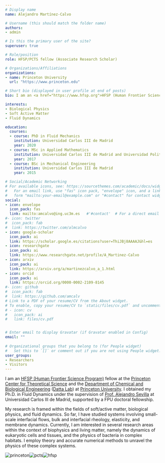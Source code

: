 ```yaml
---
# Display name
name: Alejandro Martínez-Calvo

# Username (this should match the folder name)
authors:
- admin

# Is this the primary user of the site?
superuser: true

# Role/position
role: HFSP/PCTS fellow (Associate Research Scholar)

# Organizations/Affiliations
organizations:
- name: Princeton University
  url: "https://www.princeton.edu"

# Short bio (displayed in user profile at end of posts)
bio: I am an <a href="https://www.hfsp.org">HFSP (Human Frontier Science Program)</a> and PCTS fellow at the <a href="https://pcts.princeton.edu/">Princeton Center for Theoretical Science</a> (<a href="https://phy.princeton.edu/">Physics Department</a>), the <a href="https://dattalab.princeton.edu">Datta Lab</a> (<a href="https://cbe.princeton.edu">Department of Chemical and Biological Engineering</a>), and also affiliated with the <a href="https://biophysics.princeton.edu/">CPBF</a> at <a href="https://www.princeton.edu">Princeton University</a>. I obtained my Ph.D. in Fluid Dynamics under the supervision of <a href="http://fluidosuc3m.es/people/asevilla/">Prof. Alejandro Sevilla</a> at Universidad Carlos III de Madrid, supported by a FPU doctoral fellowship.

interests:
- Biological Physics
- Soft Active Matter
- Fluid Dynamics

education:
  courses:
  - course: PhD in Fluid Mechanics
    institution: Universidad Carlos III de Madrid
    year: 2020
  - course: MSc in Applied Mathematics
    institution: Universidad Carlos III de Madrid and Universidad Politécnica de Madrid
    year: 2017
  - course: BSc in Mechanical Engineering
    institution: Universidad Carlos III de Madrid
    year: 2015

# Social/Academic Networking
# For available icons, see: https://sourcethemes.com/academic/docs/widgets/#icons
#   For an email link, use "fas" icon pack, "envelope" icon, and a link in the
#   form "mailto:your-email@example.com" or "#contact" for contact widget.
social:
- icon: envelope
  icon_pack: fas
  link: mailto:amcalvo@ing.uc3m.es   #'#contact'  # For a direct email link, use "mailto:amcalvo@ing.uc3m.es"
#- icon: twitter
#  icon_pack: fab
#  link: https://twitter.com/almcalvo
- icon: google-scholar
  icon_pack: ai
  link: https://scholar.google.es/citations?user=ThiJBj8AAAAJ&hl=es
- icon: researchgate
  icon_pack: ai
  link: https://www.researchgate.net/profile/A_Martinez-Calvo
- icon: arxiv
  icon_pack: ai
  link: https://arxiv.org/a/martinezcalvo_a_1.html
- icon: orcid
  icon_pack: ai
  link: https://orcid.org/0000-0002-2109-8145
#- icon: github
#  icon_pack: fab
#  link: https://github.com/amcalv
# Link to a PDF of your resume/CV from the About widget.
# To enable, copy your resume/CV to `static/files/cv.pdf` and uncomment the lines below.  
# - icon: cv
#   icon_pack: ai
#   link: files/cv.pdf


# Enter email to display Gravatar (if Gravatar enabled in Config)
email: ""
  
# Organizational groups that you belong to (for People widget)
#   Set this to `[]` or comment out if you are not using People widget.  
user_groups:
- Researchers
- Visitors
---
```

I am an <a href="https://www.hfsp.org">HFSP (Human Frontier Science Program)</a> fellow at the <a href="https://pcts.princeton.edu/">Princeton Center for Theoretical Science</a> and the <a href="https://cbe.princeton.edu">Department of Chemical and Biological Engineering</a> (<a href="https://dattalab.princeton.edu">Datta Lab</a>) at <a href="https://www.princeton.edu">Princeton University</a>. I obtained my Ph.D. in Fluid Dynamics under the supervision of <a href="http://fluidosuc3m.es/people/asevilla/">Prof. Alejandro Sevilla</a> at Universidad Carlos III de Madrid, supported by a FPU doctoral fellowship.

My research is framed within the fields of soft/active matter, biological physics, and fluid dynamics. So far, I have studied systems involving small-scale interfacial flows, bulk and interfacial rheology, elasticity, and membrane dynamics. Currently, I am interested in several research areas within the context of biophysics and living matter, namely the dynamics of eukaryotic cells and tissues, and the physics of bacteria in complex habitats. I employ theory and accurate numerical methods to unravel the physics of these complex systems.

 
![princeton](img/princeton.png)![pcts](img/pcts.png)![hfsp](img/hfsp.png)
